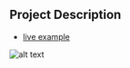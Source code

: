 ## Project Description

* [live example](https://learning-zone.github.io/website-templates/sample_site)

![alt text](https://github.com/learning-zone/website-templates/blob/master/assets/sample_site.png "sample_site")
